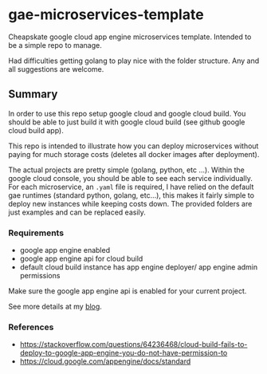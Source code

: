 # gae-microservices-template
Cheapskate google cloud app engine microservices template. Intended to be a simple repo to manage.


Had difficulties getting golang to play nice with the folder structure. Any and all suggestions are welcome.

## Summary

In order to use this repo setup google cloud and google cloud build. You should be able to just build it with google cloud build (see github google cloud build app).

This repo is intended to illustrate how you can deploy microservices without paying for much storage costs (deletes all docker images after deployment).

The actual projects are pretty simple (golang, python, etc ...). Within the google cloud console, you should be able to see each service individually. For each microservice, an `.yaml` file is required, I have relied on the default gae runtimes (standard python, golang, etc...), this makes it fairly simple to deploy new instances while keeping costs down. The provided folders are just examples and can be replaced easily.

### Requirements

* google app engine enabled
* google app engine api for cloud build
* default cloud build instance has app engine deployer/ app engine admin permissions

Make sure the google app engine api is enabled for your current project.

See more details at my [blog](https://friendlyuser.github.io).


### References

* https://stackoverflow.com/questions/64236468/cloud-build-fails-to-deploy-to-google-app-engine-you-do-not-have-permission-to
* https://cloud.google.com/appengine/docs/standard
